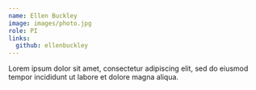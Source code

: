```yaml
---
name: Ellen Buckley
image: images/photo.jpg
role: PI
links:
  github: ellenbuckley
---
```


Lorem ipsum dolor sit amet, consectetur adipiscing elit, sed do eiusmod tempor incididunt ut labore et dolore magna aliqua.
